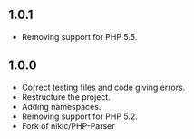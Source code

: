 1.0.1
-----
* Removing support for PHP 5.5.

1.0.0
-----
* Correct testing files and code giving errors.
* Restructure the project.
* Adding namespaces.
* Removing support for PHP 5.2.
* Fork of nikic/PHP-Parser
